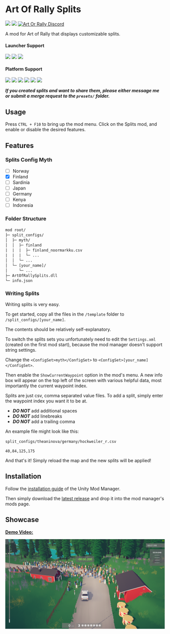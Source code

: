 # Art Of Rally Splits

[![](https://img.shields.io/github/v/release/Theaninova/ArtOfRallySplits?label=Download)](https://github.com/Theaninova/ArtOfRallySplits/releases/latest)
![](https://img.shields.io/badge/Game%20Version-v1.4.0-blue)
[![Art Or Rally Discord](https://badgen.net/discord/members/Sx3e7qGTh9)](https://discord.gg/Sx3e7qGTh9)

A mod for Art of Rally that displays customizable splits.

#### Launcher Support
![](https://img.shields.io/badge/GOG-Supprted-green)
![](https://img.shields.io/badge/Steam-Supprted-green)
![](https://img.shields.io/badge/Epic-Untested-yellow)

#### Platform Support
![](https://img.shields.io/badge/Windows-Supprted-green)
![](https://img.shields.io/badge/Linux-Untested-yellow)
![](https://img.shields.io/badge/OS%2FX-Untested-yellow)
![](https://img.shields.io/badge/PlayStation-Not%20Supprted-red)
![](https://img.shields.io/badge/XBox-Not%20Supprted-red)
![](https://img.shields.io/badge/Switch-Not%20Supprted-red)

***If you created splits and want to share them,
please either message me or submit a merge request to the `presets/` folder.***

## Usage

Press `CTRL + F10` to bring up the mod menu. Click on the Splits mod,
and enable or disable the desired features.

## Features

### Splits Config Myth

* [ ] Norway
* [x] Finland
* [ ] Sardinia
* [ ] Japan
* [ ] Germany
* [ ] Kenya
* [ ] Indonesia

### Folder Structure

```
mod root/
├─ split_configs/
│  ├─ myth/
│  │  ├─ finland
|  |  |  ├─ finland_noormarkku.csv
|  |  |  └─ ...
│  │  └─ ...
│  └─ [your_name]/
│     └─ ...
├─ ArtOfRallySplits.dll
└─ info.json

```

### Writing Splits

Writing splits is very easy.

To get started, copy all the files in the `/template` folder to
`/split_configs/[your_name]`.

The contents should be relatively self-explanatory.

To switch the splits sets you unfortunately need to edit the `Settings.xml`
(created on the first mod start), because the mod manager doesn't support
string settings.

Change the `<ConfigSet>myth</ConfigSet>` to `<ConfigSet>[your_name]</ConfigSet>`.

Then enable the `ShowCurrentWaypoint` option in the mod's menu.
A new info box will appear on the top left of the screen with various
helpful data, most importantly the current waypoint index.

Splits are just csv, comma separated value files. To add a split, simply
enter the waypoint index you want it to be at.

* ***DO NOT*** add additional spaces
* ***DO NOT*** add linebreaks
* ***DO NOT*** add a trailing comma

An example file might look like this:

`split_configs/theaninova/germany/hockweiler_r.csv`
```
40,84,125,175
```

And that's it! Simply reload the map and the new splits will be applied!

## Installation

Follow the [installation guide](https://www.nexusmods.com/site/mods/21/) of
the Unity Mod Manager.

Then simply download the [latest release](https://github.com/Theaninova/ArtOfRallySplits/releases/latest)
and drop it into the mod manager's mods page.

## Showcase

[**Demo Video:**](https://www.youtube.com/watch?v=2-Leem4fPRk)

[![](thumbnail.png)](https://www.youtube.com/watch?v=2-Leem4fPRk)
